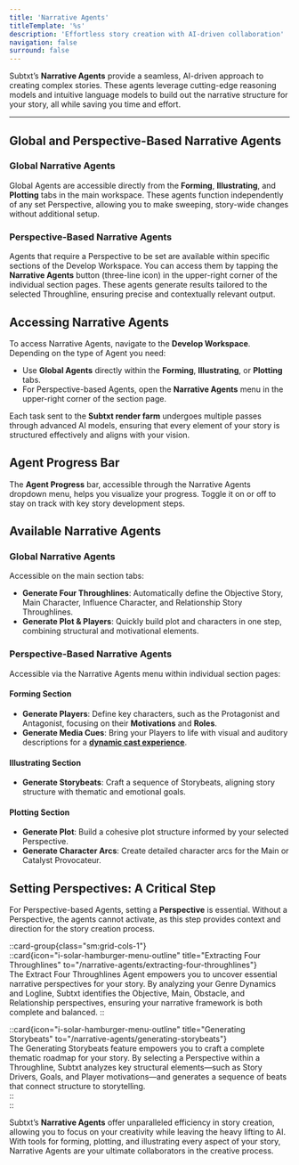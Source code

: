 ```yaml
---
title: 'Narrative Agents'  
titleTemplate: '%s'  
description: 'Effortless story creation with AI-driven collaboration'  
navigation: false  
surround: false  
---
```


Subtxt’s **Narrative Agents** provide a seamless, AI-driven approach to creating complex stories. These agents leverage cutting-edge reasoning models and intuitive language models to build out the narrative structure for your story, all while saving you time and effort.

---

## Global and Perspective-Based Narrative Agents  

### **Global Narrative Agents**  

Global Agents are accessible directly from the **Forming**, **Illustrating**, and **Plotting** tabs in the main workspace. These agents function independently of any set Perspective, allowing you to make sweeping, story-wide changes without additional setup.  

### **Perspective-Based Narrative Agents**  

Agents that require a Perspective to be set are available within specific sections of the Develop Workspace. You can access them by tapping the **Narrative Agents** button (three-line icon) in the upper-right corner of the individual section pages. These agents generate results tailored to the selected Throughline, ensuring precise and contextually relevant output.

## Accessing Narrative Agents  

To access Narrative Agents, navigate to the **Develop Workspace**. Depending on the type of Agent you need:  
- Use **Global Agents** directly within the **Forming**, **Illustrating**, or **Plotting** tabs.  
- For Perspective-based Agents, open the **Narrative Agents** menu in the upper-right corner of the section page.  

Each task sent to the **Subtxt render farm** undergoes multiple passes through advanced AI models, ensuring that every element of your story is structured effectively and aligns with your vision.

## Agent Progress Bar  

The **Agent Progress** bar, accessible through the Narrative Agents dropdown menu, helps you visualize your progress. Toggle it on or off to stay on track with key story development steps.

## Available Narrative Agents  

### **Global Narrative Agents**  

Accessible on the main section tabs:  
- **Generate Four Throughlines**: Automatically define the Objective Story, Main Character, Influence Character, and Relationship Story Throughlines.  
- **Generate Plot & Players**: Quickly build plot and characters in one step, combining structural and motivational elements.  

### **Perspective-Based Narrative Agents**  

Accessible via the Narrative Agents menu within individual section pages:  

#### **Forming Section**  

- **Generate Players**: Define key characters, such as the Protagonist and Antagonist, focusing on their **Motivations** and **Roles**.  
- **Generate Media Cues**: Bring your Players to life with visual and auditory descriptions for a [**dynamic cast experience**](/narrative-aspects/players#generating-media-cues).  

#### **Illustrating Section**  

- **Generate Storybeats**: Craft a sequence of Storybeats, aligning story structure with thematic and emotional goals.  

#### **Plotting Section**  

- **Generate Plot**: Build a cohesive plot structure informed by your selected Perspective.  
- **Generate Character Arcs**: Create detailed character arcs for the Main or Catalyst Provocateur.

## Setting Perspectives: A Critical Step  

For Perspective-based Agents, setting a **Perspective** is essential. Without a Perspective, the agents cannot activate, as this step provides context and direction for the story creation process. 

::card-group{class="sm:grid-cols-1"}  
  ::card{icon="i-solar-hamburger-menu-outline" title="Extracting Four Throughlines" to="/narrative-agents/extracting-four-throughlines"}  
    The Extract Four Throughlines Agent empowers you to uncover essential narrative perspectives for your story. By analyzing your Genre Dynamics and Logline, Subtxt identifies the Objective, Main, Obstacle, and Relationship perspectives, ensuring your narrative framework is both complete and balanced.
  ::  

  ::card{icon="i-solar-hamburger-menu-outline" title="Generating Storybeats" to="/narrative-agents/generating-storybeats"}  
  The Generating Storybeats feature empowers you to craft a complete thematic roadmap for your story. By selecting a Perspective within a Throughline, Subtxt analyzes key structural elements—such as Story Drivers, Goals, and Player motivations—and generates a sequence of beats that connect structure to storytelling.  
  ::  
::  

Subtxt’s **Narrative Agents** offer unparalleled efficiency in story creation, allowing you to focus on your creativity while leaving the heavy lifting to AI. With tools for forming, plotting, and illustrating every aspect of your story, Narrative Agents are your ultimate collaborators in the creative process.
